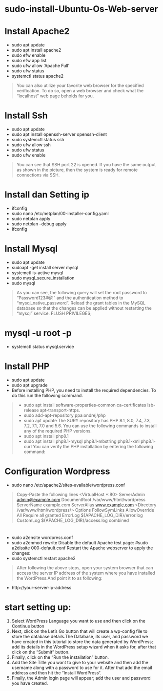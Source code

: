 # sudo-install-Ubuntu-Os-Web-server

# Install Apache2
- sudo apt update 
- sudo apt install apache2
- sudo efw enable
- sudo efw app list
- sudo ufw allow 'Apache Full'
- sudo ufw status
- systemctl status apache2
> You can also utilize your favorite web browser for the specified verification. To do so, open a web browser and check what the “localhost” web page beholds for you.

# Install Ssh
- sudo apt update
- sudo apt install openssh-server openssh-client
- sudo systemctl status ssh
- sudo ufw allow ssh
- sudo ufw status
- sudo ufw enable
> You can see that SSH port 22 is opened. If you have the same output as shown in the picture, then the system is ready for remote connections via SSH.

# Install dan Setting ip
- ifconfig
- sudo nano /etc/netplan/00-installer-config.yaml
- sudo netplan apply
- sudo netplan –debug apply
- ifconfig

# Install Mysql
- sudo apt update
- sudoapt -get install server mysql
- systemctl is-active mysql
- sudo mysql_secure_installation
- sudo mysql
> As you can see, the following query will set the root password to “Password123#@!” and the authentication method to “mysql_native_password”.
Reload the grant tables in the MySQL database so that the changes can be applied without restarting the “mysql” service.
> FLUSH PRIVILEGES;
# mysql -u root -p
- systemctl status mysql.service

# Install PHP
- sudo apt update
- sudo apt upgrade 
- Before installing PHP, you need to install the required dependencies. To do this run the following command.
> - sudo apt install software-properties-common ca-certificates lsb-release apt-transport-https.
> - sudo add-apt-repository ppa:ondrej/php
> - sudo apt update
The SURY repository has PHP 8.1, 8.0, 7.4, 7.3, 7.2, 7.1, 7.0 and 5.6. You can use the following commands to install any of the required PHP versions.
> - sudo apt install php8.1
> - sudo apt install php8.1-mysql php8.1-mbstring php8.1-xml php8.1-curl
You can verify the PHP installation by entering the following command:

# Configuration Wordpress 
- sudo nano /etc/apache2/sites-available/wordpress.conf
> Copy-Paste the following lines <VirtualHost *:80>
> ServerAdmin admin@example.com
> DocumentRoot /var/www/html/wordpress
> ServerName example.com
> ServerAlias www.example.com
> <Directory /var/www/html/wordpress/>
> Options FollowSymLinks
> AllowOverride All
> Require all granted
> </Directory>
> ErrorLog ${APACHE_LOG_DIR}/error.log
> CustomLog ${APACHE_LOG_DIR}/access.log combined

> # </VirtualHost>
- sudo a2ensite wordpress.conf
- sudo a2enmod rewrite
Disable the default Apache test page:
#sudo a2dissite 000-default.conf
Restart the Apache webserver to apply the changes:
- sudo systemctl restart apache2
> After following the above steps, open your system browser that can access the server IP address of the system where you have installed the WordPress.And point it to as following:
- http://your-server-ip-address
# start setting up: 
1. Select WordPress Language you want to use and then click on the Continue button
2. Next, click on the Let’s Go button that will create a wp-config file to store the database details.The Database, its user, and password we have created in this tutorial to store the data generated by WordPress; add its details in the WordPress setup wizard when it asks for, after that click on the “Submit” button.
3. Finally, click on the “Run the installation” button.
4. Add the Site Title you want to give to your website and then add the username along with a password to use for it. After that add the email address and then hit the “Install WordPress“.
5. Finally, the Admin login page will appear; add the user and password you have created.

